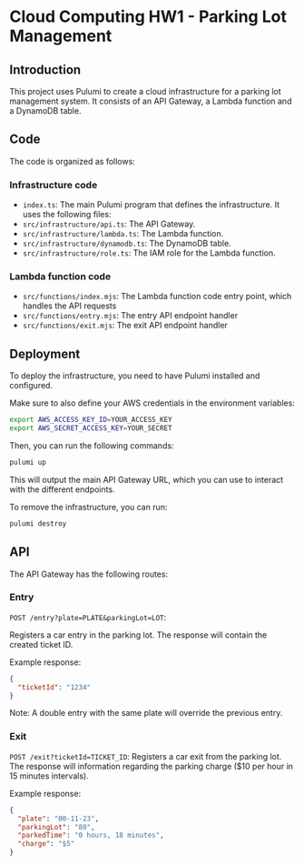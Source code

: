 # Cloud Computing HW1 - Parking Lot Management

## Introduction

This project uses Pulumi to create a cloud infrastructure for a parking lot management system.
It consists of an API Gateway, a Lambda function and a DynamoDB table.

## Code

The code is organized as follows:

### Infrastructure code
- `index.ts`: The main Pulumi program that defines the infrastructure. It uses the following files:
- `src/infrastructure/api.ts`: The API Gateway.
- `src/infrastructure/lambda.ts`: The Lambda function.
- `src/infrastructure/dynamodb.ts`: The DynamoDB table.
- `src/infrastructure/role.ts`: The IAM role for the Lambda function.

### Lambda function code
- `src/functions/index.mjs`: The Lambda function code entry point, which handles the API requests
- `src/functions/entry.mjs`: The entry API endpoint handler
- `src/functions/exit.mjs`: The exit API endpoint handler

## Deployment

To deploy the infrastructure, you need to have Pulumi installed and configured.

Make sure to also define your AWS credentials in the environment variables:

```bash
export AWS_ACCESS_KEY_ID=YOUR_ACCESS_KEY
export AWS_SECRET_ACCESS_KEY=YOUR_SECRET
```

Then, you can run the following commands:

```bash
pulumi up
```

This will output the main API Gateway URL, which you can use to interact with the different endpoints.

To remove the infrastructure, you can run:

```bash
pulumi destroy
```

## API

The API Gateway has the following routes:

### Entry
`POST /entry?plate=PLATE&parkingLot=LOT`:

Registers a car entry in the parking lot. The response will contain the created ticket ID.

Example response:
  ```json
  {
    "ticketId": "1234"
  }
  ```

  Note: A double entry with the same plate will override the previous entry.

### Exit
`POST /exit?ticketId=TICKET_ID`: 
Registers a car exit from the parking lot. The response will information regarding the parking charge ($10 per hour in 15 minutes intervals).

Example response:
  ```json
{
    "plate": "00-11-23",
    "parkingLot": "80",
    "parkedTime": "0 hours, 18 minutes",
    "charge": "$5"
}
  ```
